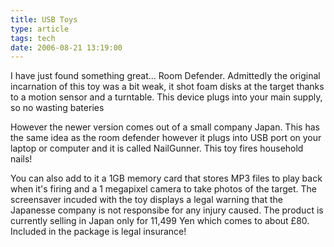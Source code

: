 ```yaml
---
title: USB Toys
type: article
tags: tech
date: 2006-08-21 13:19:00
---
```


<p>I have just found something great... Room Defender. Admittedly the original incarnation of this toy was a bit weak, it shot foam disks at the target thanks to a motion sensor and a turntable.  This device plugs into your main supply, so no wasting bateries</p> <p>However the newer version comes out of a small company Japan. This has the same idea as the room defender however it plugs into USB port on your laptop or computer and it is called NailGunner.  This toy fires household nails!</p> <p>You can also add to it a 1GB memory card that stores MP3 files to play back when it's firing and a 1 megapixel camera to take photos of the target.  The screensaver incuded with the toy displays a legal warning that the Japanesse company is not responsibe for any injury caused.  The product is currently selling in Japan only for 11,499 Yen which comes to about &pound;80.  Included in the package is legal insurance!</p>
